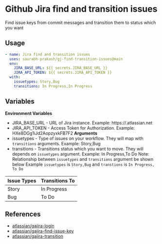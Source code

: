 # Github Jira find and transition issues
Find issue keys from commit messages and transition them to status which you want
## Usage
```yaml
- name: Jira find and transition issues
  uses: saurabh-prakash/gj-find-transition-issues@main
  env:
    JIRA_BASE_URL: ${{ secrets.JIRA_BASE_URL }}
    JIRA_API_TOKEN: ${{ secrets.JIRA_API_TOKEN }}
  with:
    issuetypes: Story,Bug
    transitions: In Progress,In Progress
```
## Variables
<b> Environment Variables </b>
- JIRA_BASE_URL - URL of Jira instance. Example: https://<yourdomain>.atlassian.net
- JIRA_API_TOKEN - Access Token for Authorization. Example: HXe8DGg1iJd2AopzyxkFB7F2
<b> Arguments </b>
- issuetypes - Type of issues on your workflow. They will map with `transitions` arguments. Example: Story,Bug
- transitions - Transitions status which you want to move. They will depends on `issuetypes` argument. Example: In Progress,To Do
Note: Relationship between `issuetypes` and `transitions` argument be shown below
Example `issuetypes` is `Story,Bug` and `transtions` is `In Progress, To Do`

| Issue Types | Transitions To |
| ------------|---------------|
| Story | In Progress |
| Bug | To Do |

## References
- [atlassian/gajira-login](https://github.com/atlassian/gajira-login.git)
- [atlassian/gajira-find-issue-key](https://github.com/atlassian/gajira-find-issue-key.git)
- [atlassian/gajira-transition](https://github.com/atlassian/gajira-transition.git)
